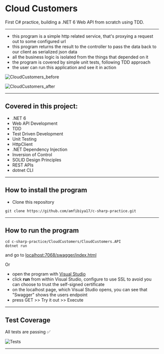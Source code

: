 Cloud Customers
==============

First C# practice, building a .NET 6 Web API from scratch using TDD.


---

- this program is a simple http related service, that's proxying a request out to some configured url
- this program returns the result to the controller to pass the data back to our client as serialized json data
- all the business logic is isolated from the things that depended on it
- the program is covered by simple unit tests, following TDD approach
- the user can run this application and see it in action

![CloudCustomers_before](https://i.postimg.cc/ZR1Dsdmj/Screenshot-2022-07-24-at-19-33-13.png)

![CloudCustomers_after](https://i.postimg.cc/MH7ts3dK/Screenshot-2022-07-24-at-19-32-52.png)

---

## Covered in this project:

- .NET 6
- Web API Development
- TDD
- Test Driven Development
- Unit Testing
- HttpClient
- .NET Dependency Injection
- Inversion of Control
- SOLID Design Principles
- REST APIs
- dotnet CLI

---

## How to install the program

- Clone this repository 
```
git clone https://github.com/amfibiya17/c-sharp-practice.git
```

---

## How to run the program

```
cd c-sharp-practice/CloudCustomers/CloudCustomers.API
dotnet run
```
and go to <localhost:7068/swagger/index.html>

Or

- open the program with [Visual Studio](https://visualstudio.microsoft.com/downloads/)
- click **run** from within Visual Studio, configure to use SSL to avoid you can choose to trust the self-signed certificate
- on the localhost page, which Visual Studio opens, you can see that "Swagger" shows the users endpoint
- press GET >> Try it out >> Execute

---

## Test Coverage

All tests are passing ✅ 

![Tests](https://i.postimg.cc/CK4hgw5j/Screenshot-2022-07-24-at-19-42-17.png)

---
